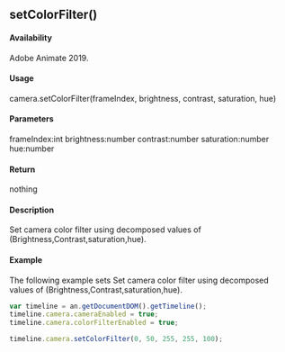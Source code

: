 ## setColorFilter()

#### Availability

Adobe Animate 2019.

#### Usage

camera.setColorFilter(frameIndex, brightness, contrast, saturation, hue)

#### Parameters

frameIndex:int brightness:number contrast:number saturation:number hue:number

#### Return

nothing

#### Description

Set camera color filter using decomposed values of (Brightness,Contrast,saturation,hue).

#### Example

The following example sets Set camera color filter using decomposed values of (Brightness,Contrast,saturation,hue).
```javascript
var timeline = an.getDocumentDOM().getTimeline();
timeline.camera.cameraEnabled = true;
timeline.camera.colorFilterEnabled = true;

timeline.camera.setColorFilter(0, 50, 255, 255, 100);

```